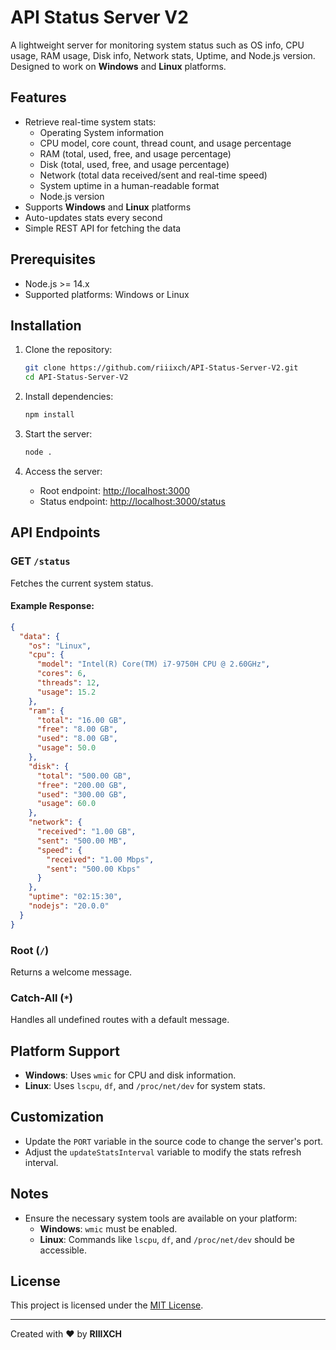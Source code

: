 # API Status Server V2

A lightweight server for monitoring system status such as OS info, CPU usage, RAM usage, Disk info, Network stats, Uptime, and Node.js version. Designed to work on **Windows** and **Linux** platforms.

## Features

- Retrieve real-time system stats:
  - Operating System information
  - CPU model, core count, thread count, and usage percentage
  - RAM (total, used, free, and usage percentage)
  - Disk (total, used, free, and usage percentage)
  - Network (total data received/sent and real-time speed)
  - System uptime in a human-readable format
  - Node.js version
- Supports **Windows** and **Linux** platforms
- Auto-updates stats every second
- Simple REST API for fetching the data

## Prerequisites

- Node.js >= 14.x
- Supported platforms: Windows or Linux

## Installation

1. Clone the repository:
   ```bash
   git clone https://github.com/riiixch/API-Status-Server-V2.git
   cd API-Status-Server-V2
   ```

2. Install dependencies:
   ```bash
   npm install
   ```

3. Start the server:
   ```bash
   node .
   ```

4. Access the server:
   - Root endpoint: [http://localhost:3000](http://localhost:3000)
   - Status endpoint: [http://localhost:3000/status](http://localhost:3000/status)

## API Endpoints

### GET `/status`

Fetches the current system status.

#### Example Response:
```json
{
  "data": {
    "os": "Linux",
    "cpu": {
      "model": "Intel(R) Core(TM) i7-9750H CPU @ 2.60GHz",
      "cores": 6,
      "threads": 12,
      "usage": 15.2
    },
    "ram": {
      "total": "16.00 GB",
      "free": "8.00 GB",
      "used": "8.00 GB",
      "usage": 50.0
    },
    "disk": {
      "total": "500.00 GB",
      "free": "200.00 GB",
      "used": "300.00 GB",
      "usage": 60.0
    },
    "network": {
      "received": "1.00 GB",
      "sent": "500.00 MB",
      "speed": {
        "received": "1.00 Mbps",
        "sent": "500.00 Kbps"
      }
    },
    "uptime": "02:15:30",
    "nodejs": "20.0.0"
  }
}
```

### Root (`/`)

Returns a welcome message.

### Catch-All (`*`)

Handles all undefined routes with a default message.

## Platform Support

- **Windows**: Uses `wmic` for CPU and disk information.
- **Linux**: Uses `lscpu`, `df`, and `/proc/net/dev` for system stats.

## Customization

- Update the `PORT` variable in the source code to change the server's port.
- Adjust the `updateStatsInterval` variable to modify the stats refresh interval.

## Notes

- Ensure the necessary system tools are available on your platform:
  - **Windows**: `wmic` must be enabled.
  - **Linux**: Commands like `lscpu`, `df`, and `/proc/net/dev` should be accessible.

## License

This project is licensed under the [MIT License](LICENSE).

---

Created with ❤️ by **RIIIXCH**
